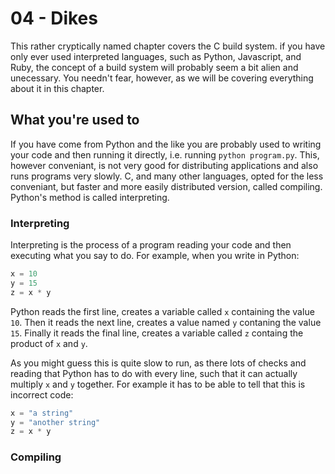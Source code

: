# 04 - Dikes

This rather cryptically named chapter covers the C build system. if you have only ever used interpreted languages, such as Python, Javascript, and Ruby, the concept of a build system will probably seem a bit alien and unecessary. You needn't fear, however, as we will be covering everything about it in this chapter.

## What you're used to
If you have come from Python and the like you are probably used to writing your code and then running it directly, i.e. running `python program.py`. This, however conveniant, is not very good for distributing applications and also runs programs very slowly. C, and many other languages, opted for the less conveniant, but faster and more easily distributed version, called compiling. Python's method is called interpreting.

### Interpreting
Interpreting is the process of a program reading your code and then executing what you say to do. For example, when you write in Python:
```python
x = 10
y = 15
z = x * y
```
Python reads the first line, creates a variable called `x` containing the value `10`. Then it reads the next line, creates a value named `y` contaning the value `15`. Finally it reads the final line, creates a variable called `z` containg the product of `x` and `y`.

As you might guess this is quite slow to run, as there lots of checks and reading that Python has to do with every line, such that it can actually multiply `x` and `y` together. For example it has to be able to tell that this is incorrect code:
```python
x = "a string"
y = "another string"
z = x * y
```

### Compiling
